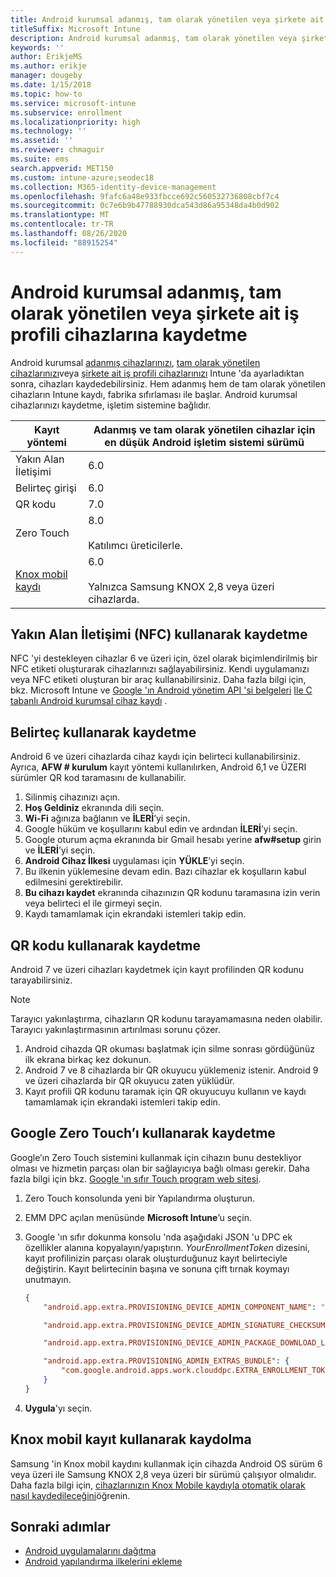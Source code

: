 ```yaml
---
title: Android kurumsal adanmış, tam olarak yönetilen veya şirkete ait iş profili cihazlarını Intune 'A kaydetme
titleSuffix: Microsoft Intune
description: Android kurumsal adanmış, tam olarak yönetilen veya şirkete ait iş profili cihazlarını Intune 'a kaydetmeyi öğrenin.
keywords: ''
author: ErikjeMS
ms.author: erikje
manager: dougeby
ms.date: 1/15/2018
ms.topic: how-to
ms.service: microsoft-intune
ms.subservice: enrollment
ms.localizationpriority: high
ms.technology: ''
ms.assetid: ''
ms.reviewer: chmaguir
ms.suite: ems
search.appverid: MET150
ms.custom: intune-azure;seodec18
ms.collection: M365-identity-device-management
ms.openlocfilehash: 9fafc6a48e933fbcce692c560532736808cbf7c4
ms.sourcegitcommit: 0c7e6b9b47788930dca543d86a95348da4b0d902
ms.translationtype: MT
ms.contentlocale: tr-TR
ms.lasthandoff: 08/26/2020
ms.locfileid: "88915254"
---
```

# <a name="enroll-your-android-enterprise-dedicated-fully-managed-or-corporate-owned-with-work-profile-devices"></a>Android kurumsal adanmış, tam olarak yönetilen veya şirkete ait iş profili cihazlarına kaydetme

Android kurumsal [adanmış cihazlarınızı](android-kiosk-enroll.md), [tam olarak yönetilen cihazlarınızı](android-fully-managed-enroll.md)veya [şirkete ait iş profili cihazlarınızı](android-corporate-owned-work-profile-enroll.md) Intune 'da ayarladıktan sonra, cihazları kaydedebilirsiniz. Hem adanmış hem de tam olarak yönetilen cihazların Intune kaydı, fabrika sıfırlaması ile başlar. Android kurumsal cihazlarınızı kaydetme, işletim sistemine bağlıdır.

| Kayıt yöntemi | Adanmış ve tam olarak yönetilen cihazlar için en düşük Android işletim sistemi sürümü |
| ----- | ----- |
| Yakın Alan İletişimi | 6.0 |
| Belirteç girişi | 6.0 |
| QR kodu | 7.0 |
| Zero Touch  | 8.0<br><br> Katılımcı üreticilerle. |
| [Knox mobil kaydı](./android-samsung-knox-mobile-enroll.md)  | 6.0<br><br> Yalnızca Samsung KNOX 2,8 veya üzeri cihazlarda. |

## <a name="enroll-by-using-near-field-communication-nfc"></a>Yakın Alan İletişimi (NFC) kullanarak kaydetme

NFC 'yi destekleyen cihazlar 6 ve üzeri için, özel olarak biçimlendirilmiş bir NFC etiketi oluşturarak cihazlarınızı sağlayabilirsiniz. Kendi uygulamanızı veya NFC etiketi oluşturan bir araç kullanabilirsiniz. Daha fazla bilgi için, bkz. Microsoft Intune ve [Google 'ın Android yönetim API 'si belgeleri](https://developers.google.com/android/management/provision-device#nfc_method) [Ile C tabanlı Android kurumsal cihaz kaydı](/archive/blogs/cbernier/nfc-based-android-enterprise-device-enrollment-with-microsoft-intune) .

## <a name="enroll-by-using-a-token"></a>Belirteç kullanarak kaydetme

Android 6 ve üzeri cihazlarda cihaz kaydı için belirteci kullanabilirsiniz. Ayrıca, **AFW # kurulum** kayıt yöntemi kullanılırken, Android 6,1 ve ÜZERI sürümler QR kod taramasını de kullanabilir.

1. Silinmiş cihazınızı açın.
2. **Hoş Geldiniz** ekranında dili seçin.
3. **Wi-Fi** ağınıza bağlanın ve **İLERİ**’yi seçin.
4. Google hüküm ve koşullarını kabul edin ve ardından **İLERİ**’yi seçin.
5. Google oturum açma ekranında bir Gmail hesabı yerine **afw#setup** girin ve **İLERİ**’yi seçin.
6. **Android Cihaz İlkesi** uygulaması için **YÜKLE**’yi seçin.
7. Bu ilkenin yüklemesine devam edin.  Bazı cihazlar ek koşulların kabul edilmesini gerektirebilir.
8. **Bu cihazı kaydet** ekranında cihazınızın QR kodunu taramasına izin verin veya belirteci el ile girmeyi seçin.
9. Kaydı tamamlamak için ekrandaki istemleri takip edin.

## <a name="enroll-by-using-a-qr-code"></a>QR kodu kullanarak kaydetme

Android 7 ve üzeri cihazları kaydetmek için kayıt profilinden QR kodunu tarayabilirsiniz.

> [!Note]
> Tarayıcı yakınlaştırma, cihazların QR kodunu tarayamamasına neden olabilir. Tarayıcı yakınlaştırmasının artırılması sorunu çözer.

1. Android cihazda QR okuması başlatmak için silme sonrası gördüğünüz ilk ekrana birkaç kez dokunun.
2. Android 7 ve 8 cihazlarda bir QR okuyucu yüklemeniz istenir. Android 9 ve üzeri cihazlarda bir QR okuyucu zaten yüklüdür.
3. Kayıt profili QR kodunu taramak için QR okuyucuyu kullanın ve kaydı tamamlamak için ekrandaki istemleri takip edin.

## <a name="enroll-by-using-google-zero-touch"></a>Google Zero Touch’ı kullanarak kaydetme

Google’ın Zero Touch sistemini kullanmak için cihazın bunu destekliyor olması ve hizmetin parçası olan bir sağlayıcıya bağlı olması gerekir.  Daha fazla bilgi için bkz. [Google 'ın sıfır Touch program web sitesi](https://www.android.com/enterprise/management/zero-touch/).

1. Zero Touch konsolunda yeni bir Yapılandırma oluşturun.
2. EMM DPC açılan menüsünde **Microsoft Intune**’u seçin.
3. Google 'ın sıfır dokunma konsolu 'nda aşağıdaki JSON 'u DPC ek özellikler alanına kopyalayın/yapıştırın. *YourEnrollmentToken* dizesini, kayıt profilinizin parçası olarak oluşturduğunuz kayıt belirteciyle değiştirin. Kayıt belirtecinin başına ve sonuna çift tırnak koymayı unutmayın.

    ```json
    {
        "android.app.extra.PROVISIONING_DEVICE_ADMIN_COMPONENT_NAME": "com.google.android.apps.work.clouddpc/.receivers.CloudDeviceAdminReceiver",

        "android.app.extra.PROVISIONING_DEVICE_ADMIN_SIGNATURE_CHECKSUM": "I5YvS0O5hXY46mb01BlRjq4oJJGs2kuUcHvVkAPEXlg",

        "android.app.extra.PROVISIONING_DEVICE_ADMIN_PACKAGE_DOWNLOAD_LOCATION": "https://play.google.com/managed/downloadManagingApp?identifier=setup",

        "android.app.extra.PROVISIONING_ADMIN_EXTRAS_BUNDLE": {
            "com.google.android.apps.work.clouddpc.EXTRA_ENROLLMENT_TOKEN": "YourEnrollmentToken"
        }
    }
    ```

4. **Uygula**'yı seçin.

## <a name="enroll-by-using-knox-mobile-enrollment"></a>Knox mobil kayıt kullanarak kaydolma
Samsung 'in Knox mobil kaydını kullanmak için cihazda Android OS sürüm 6 veya üzeri ile Samsung KNOX 2,8 veya üzeri bir sürümü çalışıyor olmalıdır. Daha fazla bilgi için, [cihazlarınızın Knox Mobile kaydıyla otomatik olarak nasıl kaydedileceğini](./android-samsung-knox-mobile-enroll.md)öğrenin.

## <a name="next-steps"></a>Sonraki adımlar
- [Android uygulamalarını dağıtma](../apps/apps-deploy.md)
- [Android yapılandırma ilkelerini ekleme](../configuration/device-profiles.md)